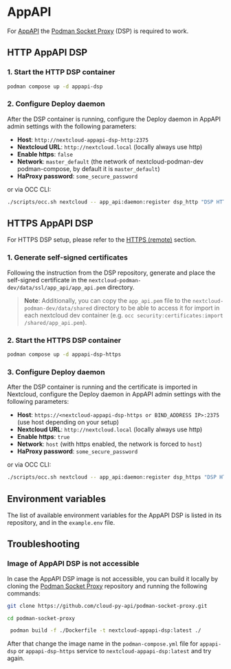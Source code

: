 # AppAPI

For [AppAPI](https://github.com/cloud-py-api/app_api) the [Podman Socket Proxy](https://github.com/cloud-py-api/podman-socket-proxy) (DSP) is required to work.

## HTTP AppAPI DSP

### 1. Start the HTTP DSP container

```bash
podman compose up -d appapi-dsp
```

### 2. Configure Deploy daemon

After the DSP container is running, configure the Deploy daemon in AppAPI admin settings with the following parameters:

- **Host**: `http://nextcloud-appapi-dsp-http:2375`
- **Nextcloud URL**: `http://nextcloud.local` (locally always use http)
- **Enable https**: `false`
- **Network**: `master_default` (the network of nextcloud-podman-dev podman-compose, by default it is `master_default`)
- **HaProxy password**: `some_secure_password`

or via OCC CLI:

```bash
./scripts/occ.sh nextcloud -- app_api:daemon:register dsp_http "DSP HTTP" podman-install http "http://nextcloud.local" --net=master_default --set-default
```

## HTTPS AppAPI DSP

For HTTPS DSP setup, please refer to the [HTTPS (remote)](https://github.com/cloud-py-api/podman-socket-proxy?tab=readme-ov-file#httpsremote) section.

### 1. Generate self-signed certificates

Following the instruction from the DSP repository, generate and place the self-signed certificate in the `nextcloud-podman-dev/data/ssl/app_api/app_api.pem` directory.

> **Note**: Additionally, you can copy the `app_api.pem` file to the `nextcloud-podman-dev/data/shared` directory 
> to be able to access it for import in each nextcloud dev container (e.g. `occ security:certificates:import /shared/app_api.pem`).

### 2. Start the HTTPS DSP container

```bash
podman compose up -d appapi-dsp-https
```

### 3. Configure Deploy daemon

After the DSP container is running and the certificate is imported in Nextcloud, configure the Deploy daemon in AppAPI admin settings with the following parameters:

- **Host**: `https://<nextcloud-appapi-dsp-https or BIND_ADDRESS IP>:2375` (use host depending on your setup)
- **Nextcloud URL**: `http://nextcloud.local` (locally always use http)
- **Enable https**: `true`
- **Network**: `host` (with https enabled, the network is forced to `host`)
- **HaProxy password**: `some_secure_password`

or via OCC CLI:

```bash
./scripts/occ.sh nextcloud -- app_api:daemon:register dsp_https "DSP HTTPS" podman-install https "http://nextcloud.local" --net=host --set-default
```


## Environment variables

The list of available environment variables for the AppAPI DSP is listed in its repository,
and in the `example.env` file.

## Troubleshooting

### Image of AppAPI DSP is not accessible

In case the AppAPI DSP image is not accessible, you can build it locally by cloning the [Podman Socket Proxy](https://github.com/cloud-py-api/podman-socket-proxy) repository and running the following commands:

```bash
git clone https://github.com/cloud-py-api/podman-socket-proxy.git
```

```bash
cd podman-socket-proxy 
```

```bash
 podman build -f ./Dockerfile -t nextcloud-appapi-dsp:latest ./
```

After that change the image name in the `podman-compose.yml` file
for `appapi-dsp` or `appapi-dsp-https` service to `nextcloud-appapi-dsp:latest` and try again.
